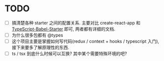 # TODO

- [ ] 搞清楚各种 starter 之间的配置关系. 主要对比 create-react-app 和 [TypeScript-Babel-Starter](https://github.com/microsoft/TypeScript-Babel-Starter) 即可, 两者都有详细的文档.
- [ ] 为什么很多包都有 @types
- [ ] 这个项目主要是掌握如何写代码(redux / context + hooks / typescript 入门), 接下来要多了解原理性的东西.
- [ ] ts / tsx 到底什么时候可以互换? 其中某个需要特殊环境的吧?
